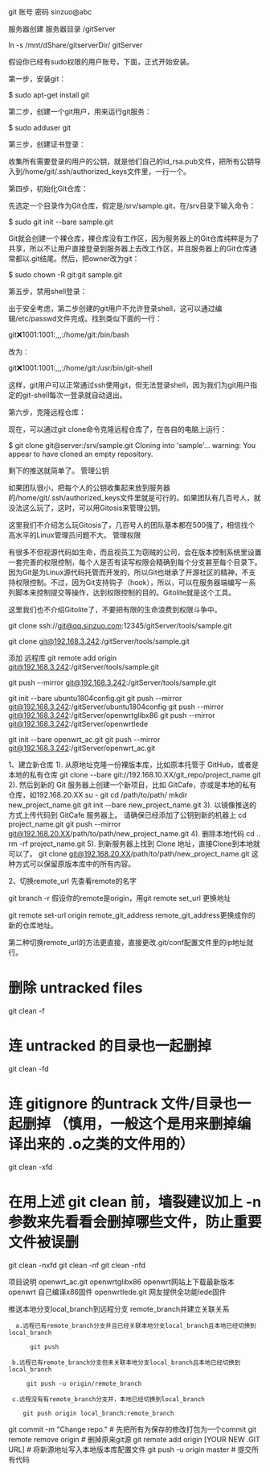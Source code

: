 git 账号 密码 sinzuo@abc

服务器创建  服务器目录 /gitServer

ln -s /mnt/dShare/gitserverDir/ gitServer

假设你已经有sudo权限的用户账号，下面，正式开始安装。

第一步，安装git：

$ sudo apt-get install git

第二步，创建一个git用户，用来运行git服务：

$ sudo adduser git

第三步，创建证书登录：

收集所有需要登录的用户的公钥，就是他们自己的id_rsa.pub文件，把所有公钥导入到/home/git/.ssh/authorized_keys文件里，一行一个。

第四步，初始化Git仓库：

先选定一个目录作为Git仓库，假定是/srv/sample.git，在/srv目录下输入命令：

$ sudo git init --bare sample.git

Git就会创建一个裸仓库，裸仓库没有工作区，因为服务器上的Git仓库纯粹是为了共享，所以不让用户直接登录到服务器上去改工作区，并且服务器上的Git仓库通常都以.git结尾。然后，把owner改为git：

$ sudo chown -R git:git sample.git

第五步，禁用shell登录：

出于安全考虑，第二步创建的git用户不允许登录shell，这可以通过编辑/etc/passwd文件完成。找到类似下面的一行：

git:x:1001:1001:,,,:/home/git:/bin/bash

改为：

git:x:1001:1001:,,,:/home/git:/usr/bin/git-shell

这样，git用户可以正常通过ssh使用git，但无法登录shell，因为我们为git用户指定的git-shell每次一登录就自动退出。

第六步，克隆远程仓库：

现在，可以通过git clone命令克隆远程仓库了，在各自的电脑上运行：

$ git clone git@server:/srv/sample.git
Cloning into 'sample'...
warning: You appear to have cloned an empty repository.

剩下的推送就简单了。
管理公钥

如果团队很小，把每个人的公钥收集起来放到服务器的/home/git/.ssh/authorized_keys文件里就是可行的。如果团队有几百号人，就没法这么玩了，这时，可以用Gitosis来管理公钥。

这里我们不介绍怎么玩Gitosis了，几百号人的团队基本都在500强了，相信找个高水平的Linux管理员问题不大。
管理权限

有很多不但视源代码如生命，而且视员工为窃贼的公司，会在版本控制系统里设置一套完善的权限控制，每个人是否有读写权限会精确到每个分支甚至每个目录下。因为Git是为Linux源代码托管而开发的，所以Git也继承了开源社区的精神，不支持权限控制。不过，因为Git支持钩子（hook），所以，可以在服务器端编写一系列脚本来控制提交等操作，达到权限控制的目的。Gitolite就是这个工具。

这里我们也不介绍Gitolite了，不要把有限的生命浪费到权限斗争中。


git clone ssh://git@qq.sinzuo.com:12345/gitServer/tools/sample.git


git clone git@192.168.3.242:/gitServer/tools/sample.git

添加 远程库
git remote add origin git@192.168.3.242:/gitServer/tools/sample.git

git push --mirror git@192.168.3.242:/gitServer/tools/sample.git

git init --bare ubuntu1804config.git
git push --mirror git@192.168.3.242:/gitServer/ubuntu1804config
git push --mirror git@192.168.3.242:/gitServer/openwrtglibx86
git push --mirror git@192.168.3.242:/gitServer/openwrtlede

git init --bare openwrt_ac.git
git push --mirror git@192.168.3.242:/gitServer/openwrt_ac.git

1、建立新仓库
1). 从原地址克隆一份裸版本库，比如原本托管于 GitHub，或者是本地的私有仓库
git clone --bare git://192.168.10.XX/git_repo/project_name.git
2). 然后到新的 Git 服务器上创建一个新项目，比如 GitCafe，亦或是本地的私有仓库，如192.168.20.XX
su - git
cd /path/to/path/
mkdir new_project_name.git
git init --bare new_project_name.git
3). 以镜像推送的方式上传代码到 GitCafe 服务器上。
请确保已经添加了公钥到新的机器上
cd project_name.git
git push --mirror git@192.168.20.XX/path/to/path/new_project_name.git
4). 删除本地代码
cd ..
rm -rf project_name.git
5). 到新服务器上找到 Clone 地址，直接Clone到本地就可以了。
git clone git@192.168.20.XX/path/to/path/new_project_name.git
这种方式可以保留原版本库中的所有内容。

2、切换remote_url
先查看remote的名字

git branch -r
假设你的remote是origin，用git remote set_url 更换地址

git remote set-url origin remote_git_address
remote_git_address更换成你的新的仓库地址。

第二种切换remote_url的方法更直接，直接更改.git/conf配置文件里的ip地址就行。


# 删除 untracked files
git clean -f
 
# 连 untracked 的目录也一起删掉
git clean -fd
 
# 连 gitignore 的untrack 文件/目录也一起删掉 （慎用，一般这个是用来删掉编译出来的 .o之类的文件用的）
git clean -xfd
 
# 在用上述 git clean 前，墙裂建议加上 -n 参数来先看看会删掉哪些文件，防止重要文件被误删
git clean -nxfd
git clean -nf
git clean -nfd

项目说明
openwrt_ac.git 
openwrtglibx86    openwrt网站上下载最新版本openwrt 自己编译x86固件
openwrtlede.git   网友提供全功能lede固件


推送本地分支local_branch到远程分支 remote_branch并建立关联关系

      a.远程已有remote_branch分支并且已经关联本地分支local_branch且本地已经切换到local_branch

          git push

     b.远程已有remote_branch分支但未关联本地分支local_branch且本地已经切换到local_branch

         git push -u origin/remote_branch

     c.远程没有有remote_branch分支并，本地已经切换到local_branch

        git push origin local_branch:remote_branch


git commit -m "Change repo." # 先把所有为保存的修改打包为一个commit
git remote remove origin # 删掉原来git源
git remote add origin [YOUR NEW .GIT URL] # 将新源地址写入本地版本库配置文件
git push -u origin master # 提交所有代码
